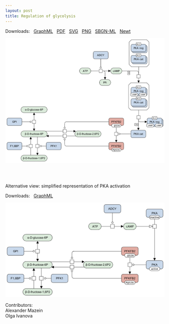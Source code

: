 ```yaml
---
layout: post
title: Regulation of glycolysis
---
```


Downloads: &nbsp; 
[GraphML](../downloads/F001-glycolysis.graphml) &nbsp;
[PDF](../downloads/F001-glycolysis.pdf) &nbsp; 
[SVG](../downloads/F001-glycolysis.svg) &nbsp;
[PNG](../downloads/F001-glycolysis.png) &nbsp;
[SBGN-ML](../downloads/F001-glycolysis.sbgn) &nbsp;
[Newt](http://web.newteditor.org/?URL=http://metabolismregulation.org/downloads/F001-glycolysis.sbgn) &nbsp;
<!--[yEd Live](https://www.yworks.com/yed-live/#file=https://metabolismregulation.org/downloads/F001-glycolysis.graphml
) &nbsp;
<a href="/glycolysis/"><img id="logo" src="/images/figure01v04.png" style="width:90%;"/></a>-->
<p align="middle"><a href="/glycolysis/"><img id="image" src="/downloads/F001-glycolysis.png" width="620"/></a></p>

<br />
<br />

Alternative view: simplified representation of PKA activation  

Downloads: &nbsp; 
[GraphML](../downloads/F001-glycolysis-alt.graphml) &nbsp;
<p align="middle"><a href="/glycolysis/"><img id="image" src="/downloads/F001-glycolysis-alt.png" width="620"/></a></p>


Contributors:  
Alexander Mazein  
Olga Ivanova  
